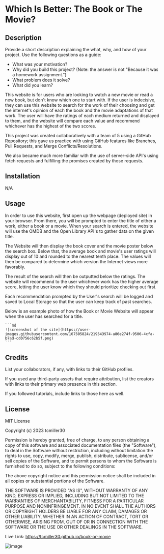 # Which Is Better: The Book or The Movie?

## Description

Provide a short description explaining the what, why, and how of your project. Use the following questions as a guide:

- What was your motivation?
- Why did you build this project? (Note: the answer is not "Because it was a homework assignment.")
- What problem does it solve?
- What did you learn?

This website is for users who are looking to watch a new movie or read a new book, but don't know which one to start with. If the user is indecisive, they can use this website to search for the work of their choosing and get the internet's opinion of each the book and the movie adaptations of that work. The user will have the ratings of each medium returned and displayed to them, and the website will compare each value and recommend whichever has the highest of the two scores.

This project was created collaboratively with a team of 5 using a GitHub Repository; this gave us practice with using GitHub features like Branches, Pull Requests, and Merge Conflicts/Resolutions.

We also became much more familiar with the use of server-side API's using fetch requests and fulfilling the promises created by those requests.



## Installation

N/A

## Usage

In order to use this website, first open up the webpage (deployed site) in your browser. From there, you will be prompted to enter the title of either a work, either a book or a movie. When your search is entered, the website will use the OMDB and the Open Library API's to gather data on the given title.

The Website will then display the book cover and the movie poster below the search box. Below that, the average book and movie's user ratings will display out of 10 and rounded to the nearest tenth place. The values will then be compared to determine which version the Internet views more favorably. 

The result of the search will then be outputted below the ratings. The website will recommend to the user whichever work has the higher average score, letting the user know which they should prioritize checking out first.

Each recommendation prompted by the User's search will be logged and saved to Local Storage so that the user can keep track of past searches.

Below is an example photo of how the Book or Movie Website will appear when the user has searched for a title.

    ```md
    ![screenshot of the site](https://user-images.githubusercontent.com/107505824/219543974-a86e274f-9506-4cfa-b7ad-cd0756c62b5f.png)
    ```

## Credits

List your collaborators, if any, with links to their GitHub profiles.

If you used any third-party assets that require attribution, list the creators with links to their primary web presence in this section.

If you followed tutorials, include links to those here as well.

## License

MIT License

Copyright (c) 2023 tcmiller30

Permission is hereby granted, free of charge, to any person obtaining a copy
of this software and associated documentation files (the "Software"), to deal
in the Software without restriction, including without limitation the rights
to use, copy, modify, merge, publish, distribute, sublicense, and/or sell
copies of the Software, and to permit persons to whom the Software is
furnished to do so, subject to the following conditions:

The above copyright notice and this permission notice shall be included in all
copies or substantial portions of the Software.

THE SOFTWARE IS PROVIDED "AS IS", WITHOUT WARRANTY OF ANY KIND, EXPRESS OR
IMPLIED, INCLUDING BUT NOT LIMITED TO THE WARRANTIES OF MERCHANTABILITY,
FITNESS FOR A PARTICULAR PURPOSE AND NONINFRINGEMENT. IN NO EVENT SHALL THE
AUTHORS OR COPYRIGHT HOLDERS BE LIABLE FOR ANY CLAIM, DAMAGES OR OTHER
LIABILITY, WHETHER IN AN ACTION OF CONTRACT, TORT OR OTHERWISE, ARISING FROM,
OUT OF OR IN CONNECTION WITH THE SOFTWARE OR THE USE OR OTHER DEALINGS IN THE
SOFTWARE.

Live Link: https://tcmiller30.github.io/book-or-movie

![image](https://user-images.githubusercontent.com/107505824/219543974-a86e274f-9506-4cfa-b7ad-cd0756c62b5f.png)
